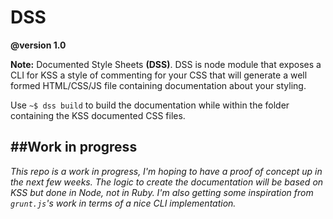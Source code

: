 DSS
===

**@version 1.0**

**Note:** Documented Style Sheets **(DSS)**. DSS is node module that exposes a CLI for KSS a style of commenting for your CSS that will generate a well formed HTML/CSS/JS file containing documentation about your styling.

Use `~$ dss build` to build the documentation while within the folder containing the KSS documented CSS files.

##Work in progress
------------------
*This repo is a work in progress, I'm hoping to have a proof of concept up in the next few weeks. The logic to create the documentation will be based on KSS but done in Node, not in Ruby. I'm also getting some inspiration from `grunt.js`'s work in terms of a nice CLI implementation.* 